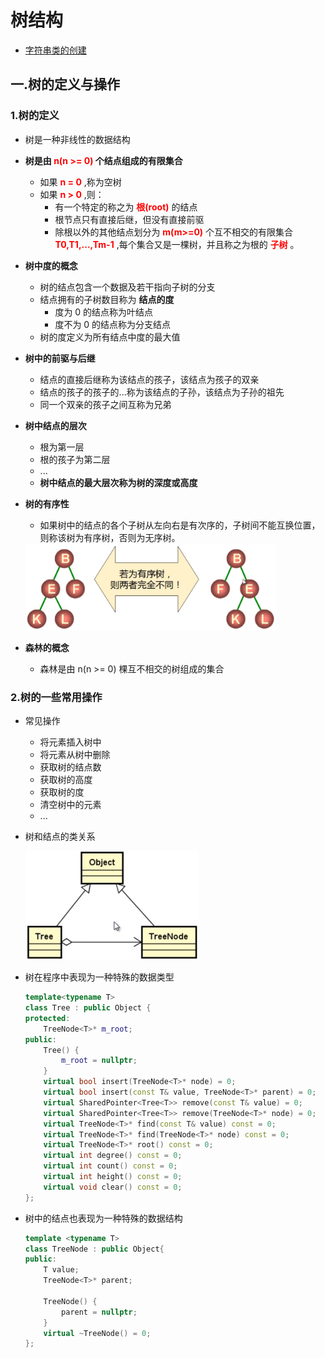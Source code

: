 # 树结构

<!-- GFM-TOC -->

* [字符串类的创建](#C++工具准备)

<!-- GFM-TOC -->

## 一.树的定义与操作

### 1.树的定义

+ 树是一种非线性的数据结构
+ **树是由 <font color = red>n(n >= 0)</font> 个结点组成的有限集合**
  + 如果 **<font color = red>n = 0</font>** ,称为空树
  + 如果 **<font color = red>n > 0</font>** ,则：
    + 有一个特定的称之为 **<font color = red>根(root)</font>** 的结点
    + 根节点只有直接后继，但没有直接前驱
    + 除根以外的其他结点划分为 **<font color = red>m(m>=0)</font>** 个互不相交的有限集合 **<font color = red>T0,T1,...,Tm-1</font>** ,每个集合又是一棵树，并且称之为根的 **<font color = red>子树</font>** 。

+ **树中度的概念**
  + 树的结点包含一个数据及若干指向子树的分支
  + 结点拥有的子树数目称为 **结点的度**
    + 度为 0 的结点称为叶结点
    + 度不为 0 的结点称为分支结点
  + 树的度定义为所有结点中度的最大值
+ **树中的前驱与后继**
  + 结点的直接后继称为该结点的孩子，该结点为孩子的双亲
  + 结点的孩子的孩子的...称为该结点的子孙，该结点为子孙的祖先
  + 同一个双亲的孩子之间互称为兄弟
+ **树中结点的层次**
  + 根为第一层
  + 根的孩子为第二层
  + ...
  + **树中结点的最大层次称为树的深度或高度**

+ **树的有序性**

  + 如果树中的结点的各个子树从左向右是有次序的，子树间不能互换位置，则称该树为有序树，否则为无序树。

  <img src="../images/mystring9.png" style="zoom:40%;" />

+ **森林的概念**
  + 森林是由 n(n >= 0) 棵互不相交的树组成的集合

### 2.树的一些常用操作

+ 常见操作

  + 将元素插入树中
  + 将元素从树中删除
  + 获取树的结点数
  + 获取树的高度
  + 获取树的度
  + 清空树中的元素
  + ...

+ 树和结点的类关系

  <img src="../images/mystring10.png" style="zoom:50%;" />

+ 树在程序中表现为一种特殊的数据类型

  ```c++
  template<typename T>
  class Tree : public Object {
  protected:
      TreeNode<T>* m_root;
  public:
      Tree() {
          m_root = nullptr;
      }
      virtual bool insert(TreeNode<T>* node) = 0;
      virtual bool insert(const T& value, TreeNode<T>* parent) = 0;
      virtual SharedPointer<Tree<T>> remove(const T& value) = 0;
      virtual SharedPointer<Tree<T>> remove(TreeNode<T>* node) = 0;
      virtual TreeNode<T>* find(const T& value) const = 0;
      virtual TreeNode<T>* find(TreeNode<T>* node) const = 0;
      virtual TreeNode<T>* root() const = 0;
      virtual int degree() const = 0;
      virtual int count() const = 0;
      virtual int height() const = 0;
      virtual void clear() const = 0;
  };
  ```

+ 树中的结点也表现为一种特殊的数据结构

  ```c++
  template <typename T>
  class TreeNode : public Object{
  public:
      T value;
      TreeNode<T>* parent;
  
      TreeNode() {
          parent = nullptr;
      }
      virtual ~TreeNode() = 0;
  };
  ```

  










